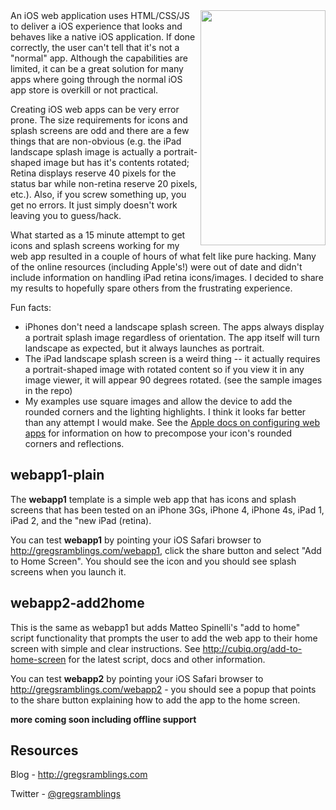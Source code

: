 <img align="right" width="200" height="376" src="http://gallery.tigeraerial.com/photos/i-gsCSsvf/0/O/i-gsCSsvf.png">
An iOS web application uses HTML/CSS/JS to deliver a iOS experience that looks and behaves like a native iOS application.  If done correctly, the user can't tell that it's not a "normal" app.  Although the capabilities are limited, it can be a great solution for many apps where going through the normal iOS app store is overkill or not practical.

Creating iOS web apps can be very error prone.  The size requirements for icons and splash screens are odd and there are a few things that are non-obvious (e.g. the iPad landscape splash image is actually a portrait-shaped image but has it's contents rotated; Retina displays reserve 40 pixels for the status bar while non-retina reserve 20 pixels, etc.).  Also, if you screw something up, you get no errors.  It just simply doesn't work leaving you to guess/hack.

What started as a 15 minute attempt to get icons and splash screens working for my web app resulted in a couple of hours of what felt like pure hacking.  Many of the online resources (including Apple's!) were out of date and didn't include information on handling iPad retina icons/images.  I decided to share my results to hopefully spare others from the frustrating experience.

Fun facts:
<ul>
<li>iPhones don't need a landscape splash screen.  The apps always display a portrait splash image regardless of orientation.  The app itself will turn landscape as expected, but it always launches as portrait.</li>
<li>The iPad landscape splash screen is a weird thing -- it actually requires a portrait-shaped image with rotated content so if you view it in any image viewer, it will appear 90 degrees rotated. (see the sample images in the repo)</li>
<li>My examples use square images and allow the device to add the rounded corners and the lighting highlights. I think it looks far better than any attempt I would make.  See the <a href="http://developer.apple.com/library/ios/#documentation/AppleApplications/Reference/SafariWebContent/ConfiguringWebApplications/ConfiguringWebApplications.html">Apple docs on configuring web apps</a> for information on how to precompose your icon's rounded corners and reflections.</li>
</ul>

<h2>webapp1-plain</h2>
The <strong>webapp1</strong> template is a simple web app that has icons and splash screens that has been tested on an iPhone 3Gs, iPhone 4, iPhone 4s, iPad 1, iPad 2, and the "new iPad (retina).

You can test <strong>webapp1</strong> by pointing your iOS Safari browser to <a href="http://gregsramblings.com/webapp1">http://gregsramblings.com/webapp1</a>, click the share button and select "Add to Home Screen".  You should see the icon and you should see splash screens when you launch it.

<h2>webapp2-add2home</h2>
This is the same as webapp1 but adds Matteo Spinelli's "add to home" script functionality that prompts the user to add the web app to their home screen with simple and clear instructions.  See <a href="http://cubiq.org/add-to-home-screen">http://cubiq.org/add-to-home-screen</a> for the latest script, docs and other information.

You can test <strong>webapp2</strong> by pointing your iOS Safari browser to <a href="http://gregsramblings.com/webapp2">http://gregsramblings.com/webapp2</a> - you should see a popup that points to the share button explaining how to add the app to the home screen.

<strong>more coming soon including offline support</strong>

<h2>Resources</h2>
Blog - <a href="http://gregsramblings.com">http://gregsramblings.com</a>

Twitter - <a href="http://twitter.com/gregsramblings">@gregsramblings</a>